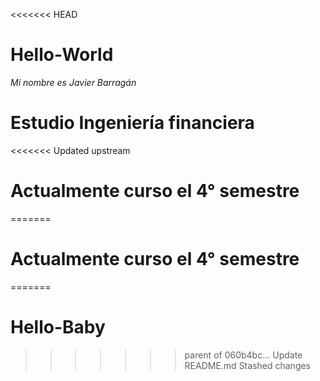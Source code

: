 <<<<<<< HEAD
# Hello-World

*Mi nombre es Javier Barragán*
# Estudio Ingeniería financiera 
<<<<<<< Updated upstream
# Actualmente curso el 4° semestre #
=======
# Actualmente curso el 4° semestre
=======
# Hello-Baby
>>>>>>> parent of 060b4bc... Update README.md
>>>>>>> Stashed changes
